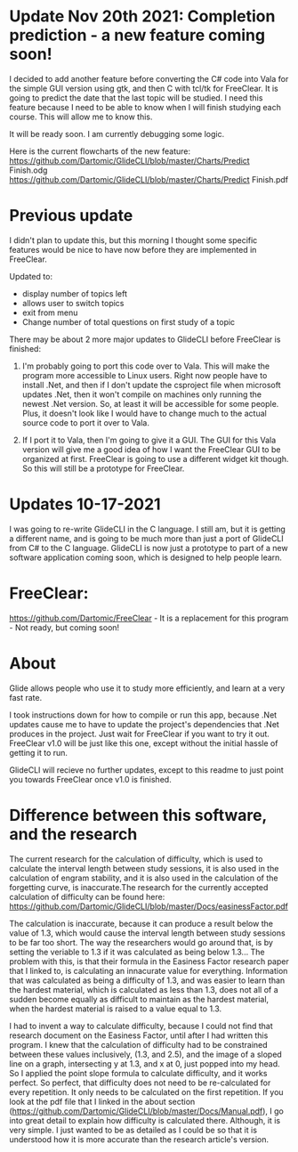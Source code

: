 # Update Nov 20th 2021: Completion prediction - a new feature coming soon!
I decided to add another feature before converting the C# code into Vala for the simple GUI version using gtk, and then C with tcl/tk for FreeClear. It is going to predict the date that the last topic will be studied. I need this feature because I need to be able to know when I will finish studying each course. This will allow me to know this.

It will be ready soon. I am currently debugging some logic.

Here is the current flowcharts of the new feature: 
https://github.com/Dartomic/GlideCLI/blob/master/Charts/Predict Finish.odg
https://github.com/Dartomic/GlideCLI/blob/master/Charts/Predict Finish.pdf


# Previous update
I didn't plan to update this, but this morning I thought some specific features would be nice to have now before they are implemented in FreeClear.

Updated to:
* display number of topics left
* allows user to switch topics
* exit from menu
* Change number of total questions on first study of a topic
   
There may be about 2 more major updates to GlideCLI before FreeClear is finished:
1) I'm probably going to port this code over to Vala. This will make the program more accessible to Linux users. Right now people have to install .Net, and then if I don't update the csproject file when microsoft updates .Net, then it won't compile on machines only running the newest .Net version. So, at least it will be accessible for some people. Plus, it doesn't look like I would have to change much to the actual source code to port it over to Vala.

2) If I port it to Vala, then I'm going to give it a GUI. The GUI for this Vala version will give me a good idea of how I want the FreeClear GUI to be organized at first. FreeClear is going to use a different widget kit though. So this will still be a prototype for FreeClear.


# Updates 10-17-2021
I was going to re-write GlideCLI in the C language. I still am, but it is getting a different name, and is going to be much more than just a port of GlideCLI from C# to the C language. GlideCLI is now just a prototype to part of a new software application coming soon, which is designed to help people learn.

# FreeClear:
 https://github.com/Dartomic/FreeClear - It is a replacement for this program - Not ready, but coming soon!







# About
Glide allows people who use it to study more efficiently, and learn at a very fast rate. 

I took instructions down for how to compile or run this app, because .Net updates cause me to have to update the project's dependencies that .Net produces in the project. Just wait for FreeClear if you want to try it out. FreeClear v1.0 will be just like this one, except without the initial hassle of getting it to run.

GlideCLI will recieve no further updates, except to this readme to just point you towards FreeClear once v1.0 is finished.






# Difference between this software, and the research
The current research for the calculation of difficulty, which is used to calculate the interval length between study sessions, it is also used in the calculation of engram stability, and it is also used in the calculation of the forgetting curve, is inaccurate.The research for the currently accepted calculation of difficulty can be found here: https://github.com/Dartomic/GlideCLI/blob/master/Docs/easinessFactor.pdf

The calculation is inaccurate, because it can produce a result below the value of 1.3, which would cause the interval length between study sessions to be far too short. The way the researchers would go around that, is by setting the veriable to 1.3 if it was calculated as being below 1.3... The problem with this, is that their formula in the Easiness Factor research paper that I linked to, is calculating an innacurate value for everything. Information that was calculated as being a difficulty of 1.3, and was easier to learn than the hardest material, which is calculated as less than 1.3, does not all of a sudden become equally as difficult to maintain as the hardest material, when the hardest material is raised to a value equal to 1.3. 

I had to invent a way to calculate difficulty, because I could not find that research document on the Easiness Factor, until after I had written this program. I knew that the calculation of difficulty had to be constrained between these values inclusively, (1.3, and 2.5), and the image of a sloped line on a graph, intersecting y at 1.3, and x at 0, just popped into my head. So I applied the point slope formula to calculate difficulty, and it works perfect. So perfect, that difficulty does not need to be re-calculated for every repetition. It only needs to be calculated on the first repetition. If you look at the pdf file that I linked in the about section (https://github.com/Dartomic/GlideCLI/blob/master/Docs/Manual.pdf), I go into great detail to explain how difficulty is calculated there. Although, it is very simple. I just wanted to be as detailed as I could be so that it is understood how it is more accurate than the research article's version.
